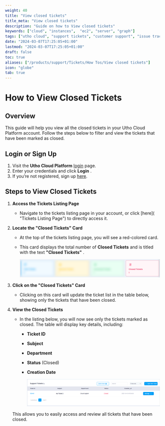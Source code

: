 ```yaml
---
weight: 40
title: "View closed tickets"
title_meta: "View closed tickets"
description: "Guide on how to View closed tickets"
keywords: ["cloud", "instances",  "ec2", "server", "graph"]
tags: ["utho cloud", "support tickets", "customer support", "issue tracking", "cloud helpdesk"]
date: "2024-03-07T17:25:05+01:00"
lastmod: "2024-03-07T17:25:05+01:00"
draft: false
toc: true
aliases: ["/products/support/Tickets/How Tos/View closed tickets"]
icon: "globe"
tab: true
---
```



# **How to View Closed Tickets**

## **Overview**

This guide will help you view all the closed tickets in your Utho Cloud Platform account. Follow the steps below to filter and view the tickets that have been marked as closed.

## **Login or Sign Up**

1. Visit the **Utho Cloud Platform** [login](https://console.utho.com/login) page.
2. Enter your credentials and click  **Login** .
3. If you’re not registered, sign up [here](https://console.utho.com/signup).

## **Steps to View Closed Tickets**

1. **Access the Tickets Listing Page**

   * Navigate to the tickets listing page in your account, or click [here]( "Tickets Listing Page") to directly access it.
2. **Locate the "Closed Tickets" Card**

   * At the top of the tickets listing page, you will see a red-colored card.
   * This card displays the total number of **Closed Tickets** and is titled with the text  **"Closed Tickets"** .

     ![1743849581557](image/index/1743849581557.png)
3. **Click on the "Closed Tickets" Card**

   * Clicking on this card will update the ticket list in the table below, showing only the tickets that have been closed.
4. **View the Closed Tickets**

   * In the listing below, you will now see only the tickets marked as closed. The table will display key details, including:
     * **Ticket ID**
     * **Subject**
     * **Department**
     * **Status** (Closed)
     * **Creation Date**

       ![1743849611655](image/index/1743849611655.png)

   This allows you to easily access and review all tickets that have been closed.
